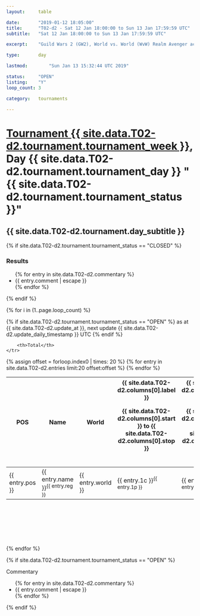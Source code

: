 ```yaml
---
layout: 	table

date: 		"2019-01-12 18:05:00"
title: 		"T02-d2 - Sat 12 Jan 18:00:00 to Sun 13 Jan 17:59:59 UTC"
subtitle: 	"Sat 12 Jan 18:00:00 to Sun 13 Jan 17:59:59 UTC"

excerpt:    "Guild Wars 2 (GW2), World vs. World (WvW) Realm Avenger achivement Tournament. \"Every Kill Counts\""

type:       day

lastmod: 		"Sun Jan 13 15:32:44 UTC 2019"

status:     "OPEN"
listing:    "Y"
loop_count: 3

category: 	tournaments

---
```

<div class="table_header">
    <h1><a href="{{ site.data.T02-d2.tournament.week_url }}">Tournament {{ site.data.T02-d2.tournament.tournament_week }}</a>, Day {{ site.data.T02-d2.tournament.tournament_day }} "{{ site.data.T02-d2.tournament.tournament_status }}"</h1>
    <h2>{{ site.data.T02-d2.tournament.day_subtitle }}</h2> 
</div>

{% if site.data.T02-d2.tournament.tournament_status == "CLOSED" %} 
<div class="commentary">
  <h3>Results</h3>
  <ul>
    {% for entry in site.data.T02-d2.commentary %}
    <li class="commentary_list">{{ entry.comment | escape }}</li>
    {% endfor %}
  </ul>
</div>
{% endif %}


{% for i in (1..page.loop_count) %}

{% if site.data.T02-d2.tournament.tournament_status == "OPEN" %} 
<span class="table_nextupdate">as at {{ site.data.T02-d2.update_at }}, next update {{ site.data.T02-d2.update_daily_timestamp }} UTC</span> 
{% endif %}

<table class="day_table">
  <colgroup>
    <col style="width:18px">
    <col style="width:55px">
    <col style="width:55px">
    <col style="width:12px">
    <col style="width:12px">
    <col style="width:12px">
    <col style="width:12px">
    <col style="width:12px">
    <col style="width:12px">
    <col style="width:12px">
    <col style="width:12px">
    <col style="width:12px">
    <col style="width:12px">
    <col style="width:12px">
    <col style="width:12px">
    <col style="width:12px">
    <col style="width:12px">
    <col style="width:12px">
    <col style="width:12px">
    <col style="width:12px">
    <col style="width:12px">
    <col style="width:12px">
    <col style="width:12px">
    <col style="width:12px">
    <col style="width:12px">
    <col style="width:12px">
    <col style="width:12px">
    <col style="width:18px">
  </colgroup>  
  <thead>
    <tr>
        <th>POS</th>
        <th class="AlignLeft">Name</th>
        <th class="AlignLeft">World</th>

<th><div class="label">{{ site.data.T02-d2.columns[0].label }}<p class="onhover">{{ site.data.T02-d2.columns[0].start }} to {{ site.data.T02-d2.columns[0].stop }}</p></div>​</th>
<th><div class="label">{{ site.data.T02-d2.columns[1].label }}<p class="onhover">{{ site.data.T02-d2.columns[1].start }} to {{ site.data.T02-d2.columns[1].stop }}</p></div>​</th>
<th><div class="label">{{ site.data.T02-d2.columns[2].label }}<p class="onhover">{{ site.data.T02-d2.columns[2].start }} to {{ site.data.T02-d2.columns[2].stop }}</p></div>​</th>
<th><div class="label">{{ site.data.T02-d2.columns[3].label }}<p class="onhover">{{ site.data.T02-d2.columns[3].start }} to {{ site.data.T02-d2.columns[3].stop }}</p></div>​</th>
<th><div class="label">{{ site.data.T02-d2.columns[4].label }}<p class="onhover">{{ site.data.T02-d2.columns[4].start }} to {{ site.data.T02-d2.columns[4].stop }}</p></div>​</th>
<th><div class="label">{{ site.data.T02-d2.columns[5].label }}<p class="onhover">{{ site.data.T02-d2.columns[5].start }} to {{ site.data.T02-d2.columns[5].stop }}</p></div>​</th>
<th><div class="label">{{ site.data.T02-d2.columns[6].label }}<p class="onhover">{{ site.data.T02-d2.columns[6].start }} to {{ site.data.T02-d2.columns[6].stop }}</p></div>​</th>
<th><div class="label">{{ site.data.T02-d2.columns[7].label }}<p class="onhover">{{ site.data.T02-d2.columns[7].start }} to {{ site.data.T02-d2.columns[7].stop }}</p></div>​</th>
<th><div class="label">{{ site.data.T02-d2.columns[8].label }}<p class="onhover">{{ site.data.T02-d2.columns[8].start }} to {{ site.data.T02-d2.columns[8].stop }}</p></div>​</th>
<th><div class="label">{{ site.data.T02-d2.columns[9].label }}<p class="onhover">{{ site.data.T02-d2.columns[9].start }} to {{ site.data.T02-d2.columns[9].stop }}</p></div>​</th>
<th><div class="label">{{ site.data.T02-d2.columns[10].label }}<p class="onhover">{{ site.data.T02-d2.columns[10].start }} to {{ site.data.T02-d2.columns[10].stop }}</p></div>​</th>

<th><div class="label">{{ site.data.T02-d2.columns[11].label }}<p class="onhover">{{ site.data.T02-d2.columns[11].start }} to {{ site.data.T02-d2.columns[11].stop }}</p></div>​</th>
<th><div class="label">{{ site.data.T02-d2.columns[12].label }}<p class="onhover">{{ site.data.T02-d2.columns[12].start }} to {{ site.data.T02-d2.columns[12].stop }}</p></div>​</th>
<th><div class="label">{{ site.data.T02-d2.columns[13].label }}<p class="onhover">{{ site.data.T02-d2.columns[13].start }} to {{ site.data.T02-d2.columns[13].stop }}</p></div>​</th>
<th><div class="label">{{ site.data.T02-d2.columns[14].label }}<p class="onhover">{{ site.data.T02-d2.columns[14].start }} to {{ site.data.T02-d2.columns[14].stop }}</p></div>​</th>
<th><div class="label">{{ site.data.T02-d2.columns[15].label }}<p class="onhover">{{ site.data.T02-d2.columns[15].start }} to {{ site.data.T02-d2.columns[15].stop }}</p></div>​</th>
<th><div class="label">{{ site.data.T02-d2.columns[16].label }}<p class="onhover">{{ site.data.T02-d2.columns[16].start }} to {{ site.data.T02-d2.columns[16].stop }}</p></div>​</th>
<th><div class="label">{{ site.data.T02-d2.columns[17].label }}<p class="onhover">{{ site.data.T02-d2.columns[17].start }} to {{ site.data.T02-d2.columns[17].stop }}</p></div>​</th>
<th><div class="label">{{ site.data.T02-d2.columns[18].label }}<p class="onhover">{{ site.data.T02-d2.columns[18].start }} to {{ site.data.T02-d2.columns[18].stop }}</p></div>​</th>
<th><div class="label">{{ site.data.T02-d2.columns[19].label }}<p class="onhover">{{ site.data.T02-d2.columns[19].start }} to {{ site.data.T02-d2.columns[19].stop }}</p></div>​</th>
<th><div class="label">{{ site.data.T02-d2.columns[20].label }}<p class="onhover">{{ site.data.T02-d2.columns[20].start }} to {{ site.data.T02-d2.columns[20].stop }}</p></div>​</th>

<th><div class="label">{{ site.data.T02-d2.columns[21].label }}<p class="onhover">{{ site.data.T02-d2.columns[21].start }} to {{ site.data.T02-d2.columns[21].stop }}</p></div>​</th>
<th><div class="label">{{ site.data.T02-d2.columns[22].label }}<p class="onhover">{{ site.data.T02-d2.columns[22].start }} to {{ site.data.T02-d2.columns[22].stop }}</p></div>​</th>
<th><div class="label">{{ site.data.T02-d2.columns[23].label }}<p class="onhover">{{ site.data.T02-d2.columns[23].start }} to {{ site.data.T02-d2.columns[23].stop }}</p></div>​</th>

        <th>Total</th>
    </tr>
  </thead>
  {% assign offset = forloop.index0 | times: 20 %}
<tbody>
{% for entry in site.data.T02-d2.entries limit:20 offset:offset %}
  <tr>
    <td class="pl{{ entry.pos }}">{{ entry.pos }}</td>
    <td class="AlignLeft">{{ entry.name }}<sup>{{ entry.reg }}</sup></td>
    <td class="AlignLeft">{{ entry.world }}</td>
    <td class="pl{{ entry.1p }}">{{ entry.1c }}<sup>{{ entry.1p }}</sup></td>
    <td class="pl{{ entry.2p }}">{{ entry.2c }}<sup>{{ entry.2p }}</sup></td>
    <td class="pl{{ entry.3p }}">{{ entry.3c }}<sup>{{ entry.3p }}</sup></td>
    <td class="pl{{ entry.4p }}">{{ entry.4c }}<sup>{{ entry.4p }}</sup></td>
    <td class="pl{{ entry.5p }}">{{ entry.5c }}<sup>{{ entry.5p }}</sup></td>
    <td class="pl{{ entry.6p }}">{{ entry.6c }}<sup>{{ entry.6p }}</sup></td>
    <td class="pl{{ entry.7p }}">{{ entry.7c }}<sup>{{ entry.7p }}</sup></td>
    <td class="pl{{ entry.8p }}">{{ entry.8c }}<sup>{{ entry.8p }}</sup></td>
    <td class="pl{{ entry.9p }}">{{ entry.9c }}<sup>{{ entry.9p }}</sup></td>
    <td class="pl{{ entry.10p }}">{{ entry.10c }}<sup>{{ entry.10p }}</sup></td>
    <td class="pl{{ entry.11p }}">{{ entry.11c }}<sup>{{ entry.11p }}</sup></td>
    <td class="pl{{ entry.12p }}">{{ entry.12c }}<sup>{{ entry.12p }}</sup></td>
    <td class="pl{{ entry.13p }}">{{ entry.13c }}<sup>{{ entry.13p }}</sup></td>
    <td class="pl{{ entry.14p }}">{{ entry.14c }}<sup>{{ entry.14p }}</sup></td>
    <td class="pl{{ entry.15p }}">{{ entry.15c }}<sup>{{ entry.15p }}</sup></td>
    <td class="pl{{ entry.16p }}">{{ entry.16c }}<sup>{{ entry.16p }}</sup></td>
    <td class="pl{{ entry.17p }}">{{ entry.17c }}<sup>{{ entry.17p }}</sup></td>
    <td class="pl{{ entry.18p }}">{{ entry.18c }}<sup>{{ entry.18p }}</sup></td>
    <td class="pl{{ entry.19p }}">{{ entry.19c }}<sup>{{ entry.19p }}</sup></td>
    <td class="pl{{ entry.20p }}">{{ entry.20c }}<sup>{{ entry.20p }}</sup></td>
    <td class="pl{{ entry.21p }}">{{ entry.21c }}<sup>{{ entry.21p }}</sup></td>
    <td class="pl{{ entry.22p }}">{{ entry.22c }}<sup>{{ entry.22p }}</sup></td>
    <td class="pl{{ entry.23p }}">{{ entry.23c }}<sup>{{ entry.23p }}</sup></td>
    <td class="pl{{ entry.24p }}">{{ entry.24c }}<sup>{{ entry.24p }}</sup></td>
    <td>{{ entry.total }}</td>
  </tr>
{% endfor %}  
</tbody>
</table>
<div class="leaderboard">
  <script async src="//pagead2.googlesyndication.com/pagead/js/adsbygoogle.js"></script>
  <!-- 728x90 -->
  <ins class="adsbygoogle"
       style="display:inline-block;width:728px;height:90px"
       data-ad-client="ca-pub-3274917281288240"
       data-ad-slot="3870538733"></ins>
  <script>
  (adsbygoogle = window.adsbygoogle || []).push({});
  </script>    
</div>
<br />
{% endfor %}

{% if site.data.T02-d2.tournament.tournament_status == "OPEN" %} 
<div class="commentary">
  <span class="commentary_title">Commentary</span>
  <ul>
    {% for entry in site.data.T02-d2.commentary %}
    <li class="commentary_list">{{ entry.comment | escape }}</li>
    {% endfor %}
  </ul>
</div>
{% endif %}


